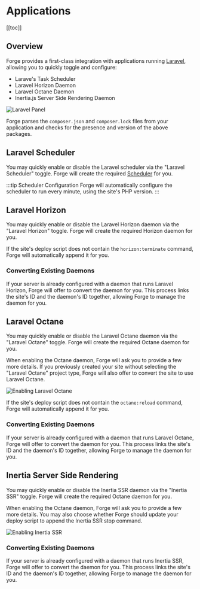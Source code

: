 # Applications

[[toc]]

## Overview

Forge provides a first-class integration with applications running [Laravel](https://laravel.com), allowing you to quickly toggle and configure:

- Larave's Task Scheduler
- Laravel Horizon Daemon
- Laravel Octane Daemon
- Inertia.js Server Side Rendering Daemon

![Laravel Panel](/img/laravel-panel.png)

Forge parses the `composer.json` and `composer.lock` files from your application and checks for the presence and version of the above packages.

## Laravel Scheduler

You may quickly enable or disable the Laravel scheduler via the "Laravel Scheduler" toggle. Forge will create the required [Scheduler](/resources/scheduler.html) for you.

:::tip Scheduler Configuration
Forge will automatically configure the scheduler to run every minute, using the site's PHP version.
:::

## Laravel Horizon

You may quickly enable or disable the Laravel Horizon daemon via the "Laravel Horizon" toggle. Forge will create the required Horizon daemon for you.

If the site's deploy script does not contain the `horizon:terminate` command, Forge will automatically append it for you.

### Converting Existing Daemons

If your server is already configured with a daemon that runs Laravel Horizon, Forge will offer to convert the daemon for you. This process links the site's ID and the daemon's ID together, allowing Forge to manage the daemon for you.

## Laravel Octane

You may quickly enable or disable the Laravel Octane daemon via the "Laravel Octane" toggle. Forge will create the required Octane daemon for you.

When enabling the Octane daemon, Forge will ask you to provide a few more details. If you previously created your site without selecting the "Laravel Octane" project type, Forge will also offer to convert the site to use Laravel Octane.

![Enabling Laravel Octane](/img/laravel-octane-application.png)

If the site's deploy script does not contain the `octane:reload` command, Forge will automatically append it for you.

### Converting Existing Daemons

If your server is already configured with a daemon that runs Laravel Octane, Forge will offer to convert the daemon for you. This process links the site's ID and the daemon's ID together, allowing Forge to manage the daemon for you.

## Inertia Server Side Rendering

You may quickly enable or disable the Inertia SSR daemon via the "Inertia SSR" toggle. Forge will create the required Octane daemon for you.

When enabling the Octane daemon, Forge will ask you to provide a few more details. You may also choose whether Forge should update your deploy script to append the Inertia SSR stop command.

![Enabling Inertia SSR](/img/inertia-application.png)

### Converting Existing Daemons

If your server is already configured with a daemon that runs Inertia SSR, Forge will offer to convert the daemon for you. This process links the site's ID and the daemon's ID together, allowing Forge to manage the daemon for you.
